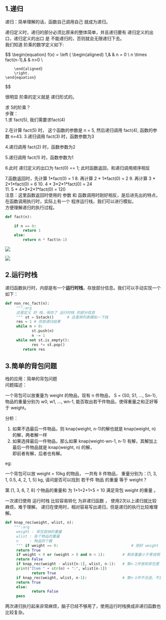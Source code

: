 ## 1.递归
递归：简单理解的话，函数自己调用自己 就成为递归。

递归定义时，递归的部分必须比原来的整体简单，并且递归要有 递归定义的出口，递归定义的出口 是 不能递归的，否则就会无限递归下去。  
我们知道 阶乘的数学定义如下:  
  

$$
	\begin{equation} 
		f(x) = \left \{ 
		\begin{aligned} 
			1,&  & n = 0 \\ 
			n  \times fact(n-1),&  & n>0 \\ 
			
		\end{aligned} 
		\right. 
	\end{equation}
$$
 
 很明显 阶乘的定义就是 递归形式的。

求 5的阶乘？  
步骤：  
1.求 fact(5), 我们需要求fact(4)  

2.在计算 fact(5) 时， 这个函数的参数是 n = 5, 然后递归调用 fact(4), 函数的参数 n=43.
3.递归调用 fact(3) 时，函数参数为3  

4.递归调用 fact(2) 时，函数参数为2  

5.递归调用 fact(1) 时，函数参数为1  

6.此时 递归定义的出口为 fact(0) == 1; 此时函数返回，和递归调用顺序相反  

7.函数返回时，先计算 1\*fact(0) = 1
8. 再计算 2 \* 1\*fact(0) = 2
9. 再计算 3 \* 2\*1\*fact(0) = 6
10.    4 \* 3\*2\*1\*fact(0) = 24  
11.   5 \* 4\*3\*2\*1\*fact(0) = 120  
注意：这里函数返回时使用的 参数 和 函数调用时刚好相反，是后进先出的特点，在函数调用执行时，实际上有一个 程序运行栈，我们可以进行模拟，  
方便理解递归的执行过程。

```python
def fact(n):  
  
	if n == 0:  
        return 1  
	else:  
        return n * fact(n-1)
```

![](https://s2.loli.net/2022/04/11/e87nqEstH1LiM6T.png)

![](https://s2.loli.net/2022/04/11/ucvUQ3YaoSpPFdl.png)

## 2.运行时栈

递归函数执行时，内部是有一个**运行时栈**，存放部分信息。我们可以手动实现一个如下：

```python
def non_rec_fact(n):  
     """:arg  
	 这里定义 的 栈，保存了 运行时栈 的部分信息  
	 """ st = Sstack()      # 这里用列表模拟一下栈  
	 res = 1 # 存放递归结果  
	 while n > 0:  
			st.push(n)  
			n -= 1  
	 while not st.is_empty():  
			res *= st.pop()  
		return res
```


## 3.简单的背包问题

栈的应用：简单的背包问题  
问题描述：

 一个背包可以放重量为 weight 的物品，现有 n 件物品， S = {S0, S1, ..., Sn-1}, 物品的重量分别为   w0, w1, ..., wn-1, 能否取出若干件物品，使得重量之和正好等于 weight。
   
分析：  

 1. 如果不选最后一件物品，则 knap(weight, n-1)的解也就是 knap(weight, n) 的解，两者解一样  
 2. 如果选择最后一件物品，那么如果 knap(weight-wn-1, n-1) 有解，其解加上最后一件物品就是 knap(weight, n) 的解，  
 即前者有解，后者也有解。  
  
eg:

一个背包可以放 weight = 10kg 的物品， 一共有 8 件物品， 重量分别为：[1, 3, 1, 0.5, 4, 2, 1, 5] kg, 请问是否可以找到 若干件 物品 的重量 等于 weight？


第 [1, 3, 6, 7, 8] 个物品的重量和 为 1+1+2+1+5 = 10 满足背包 weight 的重量 。 
  
一次递归使用 运行时栈 比较容易转化 为非递归函数 ， 使用2次以上递归就比较麻烦，难于理解。  递归在使用时，相对容易写出递归，但是递归的执行比较难理解。
```python
def knap_rec(weight, wlist, n):  
    """:arg  
	 weight : 背包容纳的重量  
	 wlist : 各个物品的重量  
	 n     : 物品的个数  
	 """ if weight == 0:                                 # 刚好 weight - 若干件的重量 == 0; 刚好放下  
	 return True  
	 if weight < 0 or (weight > 0 and n < 1):        # 剩余重量小于零说明 若干件的重量 > weight(所有物品的重量和<weight)，依然没有找到  
	 return False  
	 if knap_rec(weight - wlist[n-1], wlist, n-1):   # 第n-1件放到背包里  
	 print("Item " + str(n) + ":", wlist[n-1])  
	        return True  
	 if knap_rec(weight, wlist, n-1):                # 第n-1件不合适，不放入背包  
	 return True  
	 else:  
	        return False  
	 pass
```


两次递归执行起来非常麻烦，脑子已经不够用了，使用运行时栈换成非递归函数也比较复杂。